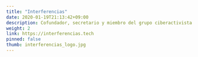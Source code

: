 ```yaml
---
title: "Interferencias"
date: 2020-01-19T21:13:42+09:00
description: Cofundador, secretario y miembro del grupo ciberactivista Interferencias.
weight: 2
link: https://interferencias.tech
pinned: false
thumb: interferencias_logo.jpg
---
```

